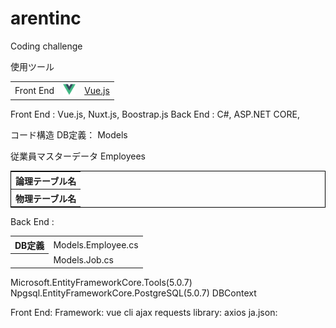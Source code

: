 # arentinc
Coding challenge

使用ツール
<table>
  <tr>
    <td>Front End</td>
    <td><img src="https://github.com/potatoscript/homepage/blob/master/docs/image/vue.png" alt="vue" width="20" height="20"/></td>
           <td><a href="https://github.com/potatoscript/vue/wiki" target="_blank">Vue.js</a></td>
  </tr>
</table>	   
Front End : Vue.js, Nuxt.js, Boostrap.js
Back End : C#, ASP.NET CORE, 


コード構造
DB定義： Models
<table id="databasetable" style="border:1px solid black">
<tr>
<th colspan=2>論理テーブル名</th>
<td　colspan=8>従業員マスターデータ</td>
</tr>
<tr>
<th colspan=2>物理テーブル名</th>
<td　colspan=8>Employees</td>
</tr>
</table>

		
Back End :
<table>
  <tr>
    <th>DB定義</th>
	<td>Models.Employee.cs</td>
  </tr>
  <tr>
    <th></th>
	<td>Models.Job.cs</td>
  </tr>
</table>
   Microsoft.EntityFrameworkCore.Tools(5.0.7)
   Npgsql.EntityFrameworkCore.PostgreSQL(5.0.7)   
   DBContext

Front End:
    Framework: vue cli
	ajax requests library: axios
	ja.json: 
